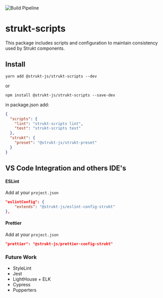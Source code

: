 ![Build Pipeline](https://github.com/strukt-js/strukt-scripts/workflows/Build,%20Lint,%20Test/badge.svg?branch=main)

# strukt-scripts

This package includes scripts and configuration to maintain consistency used by Strukt components.

## Install

```shell
yarn add @strukt-js/strukt-scripts --dev
```
or
```shell
npm install @strukt-js/strukt-scripts --save-dev
```

in package.json add:

```json
{
  "scripts": {
    "lint": "strukt-scripts lint",
    "test": "strukt-scripts test"
  },
  "strukt": {
    "preset": "@strukt-js/strukt-preset"
  }
}
```

## VS Code Integration and others IDE's

#### ESLint
Add at your `project.json`
```json
"eslintConfig": {
    "extends": "@strukt-js/eslint-config-strukt"
},
```

#### Prettier
Add at your `project.json`
```json
"prettier": "@strukt-js/prettier-config-strukt"
```

### Future Work
* StyleLint
* Jest
* LightHouse + ELK
* Cypress
* Pupperters

